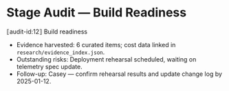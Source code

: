 # Stage Audit — Build Readiness

⟦audit-id:12⟧ <reflect/> Build readiness  
- Evidence harvested: 6 curated items; cost data linked in `research/evidence_index.json`.  
- Outstanding risks: Deployment rehearsal scheduled, waiting on telemetry spec update.  
- Follow-up: Casey — confirm rehearsal results and update change log by 2025-01-12.
